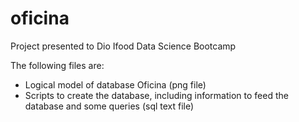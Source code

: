 # oficina
Project presented to Dio Ifood Data Science Bootcamp

The following files are:
- Logical model of database Oficina (png file)
- Scripts to create the database, including information to feed the database and some queries (sql text file)
